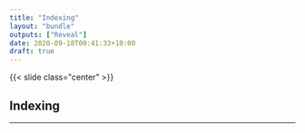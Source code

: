 ```yaml
---
title: "Indexing"
layout: "bundle"
outputs: ["Reveal"]
date: 2020-09-18T00:41:33+10:00
draft: true
---
```


{{< slide class="center" >}}

## Indexing

---

